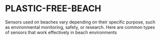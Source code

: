 # PLASTIC-FREE-BEACH
Sensors used on beaches vary depending on their specific purpose, such as environmental monitoring, safety, or research. Here are common types of sensors that work effectively in beach environments 
